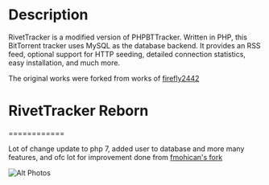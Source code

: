 # Description
RivetTracker is a modified version of PHPBTTracker. Written in PHP, this BitTorrent tracker uses MySQL as the database backend. It provides an RSS feed, optional support for HTTP seeding, detailed connection statistics, easy installation, and much more. 

The original works were forked from works of [firefly2442](https://sourceforge.net/projects/rivettracker)


# RivetTracker Reborn
============

Lot of change update to php 7, added user to database and more many features, and ofc lot for improvement done from [fmohican's fork](https://github.com/fmohican/rivettracker)

![Alt Photos](https://i.imgur.com/rxFZOue.png)
